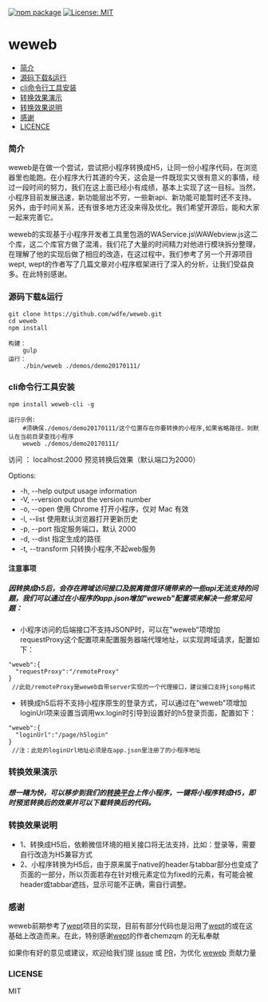 
[![npm package](https://img.shields.io/npm/v/weweb-cli.svg)](https://www.npmjs.com/package/weweb-cli)
[![License: MIT](https://img.shields.io/badge/License-MIT-green.svg)](https://opensource.org/licenses/MIT)

# weweb

- [简介](#简介)
- [源码下载&运行](#源码下载&运行)
- [cli命令行工具安装](#cli命令行工具安装)
- [转换效果演示](#转换效果演示)
- [转换效果说明](#转换效果说明)
- [感谢](#感谢)
- [LICENCE](#LICENCE)


### 简介

weweb是在做一个尝试，尝试把小程序转换成H5，让同一份小程序代码，在浏览器里也能跑。在小程序大行其道的今天，这会是一件既现实又很有意义的事情，经过一段时间的努力，我们在这上面已经小有成绩，基本上实现了这一目标。当然，小程序目前发展迅速，新功能层出不穷，一些新api、新功能可能暂时还不支持。另外，由于时间关系，还有很多地方还没来得及优化。我们希望开源后，能和大家一起来完善它。

weweb的实现基于小程序开发者工具里包涵的WAService.js\WAWebview.js这二个库，这二个库官方做了混淆，我们花了大量的时间精力对他进行模块拆分整理，在理解了他的实现后做了相应的改造，在这过程中，我们参考了另一个开源项目wept, wept的作者写了几篇文章对小程序框架进行了深入的分析，让我们受益良多。在此特别感谢。



### 源码下载&运行
```
git clone https://github.com/wdfe/weweb.git
cd weweb
npm install

构建：
	gulp
运行：
	./bin/weweb ./demos/demo20170111/
```


### cli命令行工具安装

```
npm install weweb-cli -g

运行示例:
	#须确保./demos/demo20170111/这个位置存在你要转换的小程序,如果省略路径，则默认在当前目录查找小程序
	weweb ./demos/demo20170111/
```
访问 ：
	localhost:2000 预览转换后效果（默认端口为2000）

Options:

-    -h, --help       output usage information
-    -V, --version    output the version number
-    -o, --open       使用 Chrome 打开小程序，仅对 Mac 有效
-    -l, --list       使用默认浏览器打开更新历史
-    -p, --port <n>   指定服务端口，默认 2000
-    -d, --dist <n>   指定生成的路径
-    -t, --transform  只转换小程序,不起web服务


#### 注意事项
##### 因转换成h5后，会存在跨域访问接口及脱离微信环境带来的一些api无法支持的问题，我们可以通过在小程序的app.json增加"weweb"配置项来解决一些常见问题：
- 小程序访问的后端接口不支持JSONP时，可以在"weweb"项增加requestProxy这个配置项来配置服务器端代理地址，以实现跨域请求，配置如下：
```
"weweb":{
  "requestProxy":"/remoteProxy"
}
 //此处/remoteProxy是weweb自带server实现的一个代理接口，建议接口支持jsonp格式
```
- 转换成h5后将不支持小程序原生的登录方式，可以通过在"weweb"项增加loginUrl项来设置当调用wx.login时引导到设置好的h5登录页面，配置如下：
```
"weweb":{
  "loginUrl":"/page/h5login"
}
 //注：此处的loginUrl地址必须是在app.json里注册了的小程序地址
```



### 转换效果演示

##### 想一睹为快，可以移步到我们的[转换平台](http://shaomayou.com/weweb/)上传小程序，一键将小程序转成H5，即时预览转换后的效果并可以下载转换后的代码。


### 转换效果说明
- 1、转换成H5后，依赖微信环境的相关接口将无法支持，比如：登录等，需要自行改造为H5兼容方式
- 2、小程序转换为H5后，由于原来属于native的header与tabbar部分也变成了页面的一部分，所以页面若存在针对<page>根元素定位为fixed的元素，有可能会被header或tabbar遮挡，显示可能不正确，需自行调整。

### 感谢
weweb前期参考了[wept]项目的实现，目前有部分代码也是沿用了[wept]的或在这基础上改造而来。在此，特别感谢[wept]的作者chemzqm 的无私奉献

如果你有好的意见或建议，欢迎给我们提 [issue] 或 [PR]，为优化 [weweb] 贡献力量

### LICENSE

MIT

[微信小程序简易教程]: https://mp.weixin.qq.com/debug/wxadoc/dev/
[issue]: https://github.com/wdfe/weweb/issues/new
[PR]: https://github.com/wdfe/weweb/compare
[weweb]: https://github.com/wdfe/weweb
[wept]: https://chemzqm.github.io/wept/#/
